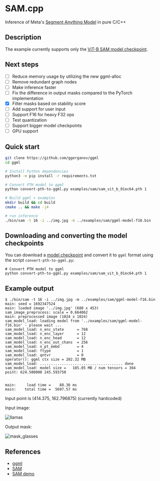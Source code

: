 # SAM.cpp

Inference of Meta's [Segment Anything Model](https://github.com/facebookresearch/segment-anything/) in pure C/C++

## Description

The example currently supports only the [ViT-B SAM model checkpoint](https://huggingface.co/facebook/sam-vit-base).

## Next steps

- [ ] Reduce memory usage by utilizing the new ggml-alloc
- [ ] Remove redundant graph nodes
- [ ] Make inference faster
- [ ] Fix the difference in output masks compared to the PyTorch implementation
- [X] Filter masks based on stability score
- [ ] Add support for user input
- [ ] Support F16 for heavy F32 ops
- [ ] Test quantization
- [ ] Support bigger model checkpoints
- [ ] GPU support

## Quick start
```bash
git clone https://github.com/ggerganov/ggml
cd ggml

# Install Python dependencies
python3 -m pip install -r requirements.txt

# Convert PTH model to ggml
python convert-pth-to-ggml.py examples/sam/sam_vit_b_01ec64.pth 1

# Build ggml + examples
mkdir build && cd build
cmake .. && make -j4

# run inference
./bin/sam -t 16 -i ../img.jpg -m ../examples/sam/ggml-model-f16.bin
```

## Downloading and converting the model checkpoints

You can download a [model checkpoint](https://github.com/facebookresearch/segment-anything/tree/main#model-checkpoints) and convert it to `ggml` format using the script `convert-pth-to-ggml.py`:

```
# Convert PTH model to ggml
python convert-pth-to-ggml.py examples/sam/sam_vit_b_01ec64.pth 1
```

## Example output
```
$ ./bin/sam -t 16 -i ../img.jpg -m ../examples/sam/ggml-model-f16.bin
main: seed = 1692347524
main: loaded image '../img.jpg' (680 x 453)
sam_image_preprocess: scale = 0.664062
main: preprocessed image (1024 x 1024)
sam_model_load: loading model from '../examples/sam/ggml-model-f16.bin' - please wait ...
sam_model_load: n_enc_state      = 768
sam_model_load: n_enc_layer      = 12
sam_model_load: n_enc_head       = 12
sam_model_load: n_enc_out_chans  = 256
sam_model_load: n_pt_embd        = 4
sam_model_load: ftype            = 1
sam_model_load: qntvr            = 0
operator(): ggml ctx size = 202.32 MB
sam_model_load: ...................................... done
sam_model_load: model size =   185.05 MB / num tensors = 304
point: 624.500000 245.593750


main:     load time =    88.36 ms
main:    total time =  5697.57 ms
```

Input point is (414.375, 162.796875) (currently hardcoded)

Input image:

![llamas](https://user-images.githubusercontent.com/8558655/261301565-37b7bf4b-bf91-40cf-8ec1-1532316e1612.jpg)

Output mask:

![mask_glasses](https://user-images.githubusercontent.com/8558655/261301844-9fc2dbbc-5fd6-42ce-af69-643df9e6fad1.png)

## References

- [ggml](https://github.com/ggerganov/ggml)
- [SAM](https://segment-anything.com/)
- [SAM demo](https://segment-anything.com/demo)
